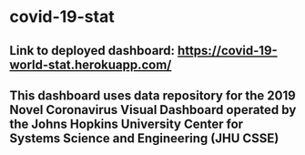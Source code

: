 # covid-19-stat
## Link to deployed dashboard: https://covid-19-world-stat.herokuapp.com/
## This dashboard uses data repository for the 2019 Novel Coronavirus Visual Dashboard operated by the Johns Hopkins University Center for Systems Science and Engineering (JHU CSSE) 
